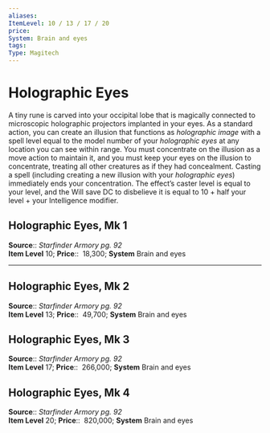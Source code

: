 ```yaml
---
aliases: 
ItemLevel: 10 / 13 / 17 / 20
price: 
System: Brain and eyes
tags: 
Type: Magitech
---
```


# Holographic Eyes

A tiny rune is carved into your occipital lobe that is magically connected to microscopic holographic projectors implanted in your eyes. As a standard action, you can create an illusion that functions as _holographic image_ with a spell level equal to the model number of your _holographic eyes_ at any location you can see within range. You must concentrate on the illusion as a move action to maintain it, and you must keep your eyes on the illusion to concentrate, treating all other creatures as if they had concealment. Casting a spell (including creating a new illusion with your _holographic eyes_) immediately ends your concentration. The effect’s caster level is equal to your level, and the Will save DC to disbelieve it is equal to 10 + half your level + your Intelligence modifier.  

## Holographic Eyes, Mk 1

**Source**:: _Starfinder Armory pg. 92_  
**Item Level** 10;
**Price**::  18,300; **System** Brain and eyes  
  

---

## Holographic Eyes, Mk 2

**Source**:: _Starfinder Armory pg. 92_  
**Item Level** 13;
**Price**::  49,700; **System** Brain and eyes  
  

## Holographic Eyes, Mk 3

**Source**:: _Starfinder Armory pg. 92_  
**Item Level** 17;
**Price**::  266,000; **System** Brain and eyes  
  

## Holographic Eyes, Mk 4

**Source**:: _Starfinder Armory pg. 92_  
**Item Level** 20;
**Price**::  820,000; **System** Brain and eyes
